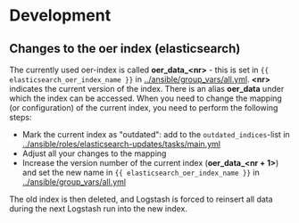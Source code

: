 # Development

## Changes to the oer index (elasticsearch)

The currently used oer-index is called **oer_data_\<nr\>** - this is set in `{{ elasticsearch_oer_index_name }}` in [../ansible/group_vars/all.yml](../ansible/group_vars/all.yml). **\<nr\>** indicates the current version of the index. There is an alias **oer_data** under which the index can be accessed. When you need to change the mapping (or configuration) of the current index, you need to perform the following steps:
* Mark the current index as "outdated": add to the `outdated_indices`-list in [../ansible/roles/elasticsearch-updates/tasks/main.yml](../ansible/roles/elasticsearch-updates/tasks/main.yml)
* Adjust all your changes to the mapping
* Increase the version number of the current index (**oer_data_\<nr + 1\>**) and set the new name in `{{ elasticsearch_oer_index_name }}` in [../ansible/group_vars/all.yml](../ansible/group_vars/all.yml)

The old index is then deleted, and Logstash is forced to reinsert all data during the next Logstash run into the new index.
